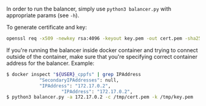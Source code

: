 In order to run the balancer, simply use `python3 balancer.py` with appropriate params (see `-h`).

To generate certificate and key:
```bash
openssl req -x509 -newkey rsa:4096 -keyout key.pem -out cert.pem -sha256 -days 3650 -nodes -subj "/C=US/ST=Oregon/L=Portland/O=cppfs/OU=Org/CN=www.example.com"
```

If you're running the balancer inside docker container and trying to connect outside of the container, make sure that you're specifying correct container address for the balancer. Example:
```bash
$ docker inspect "${USER}_cppfs" | grep IPAddress
            "SecondaryIPAddresses": null,
            "IPAddress": "172.17.0.2",
                    "IPAddress": "172.17.0.2",
$ python3 balancer.py -a 172.17.0.2 -c /tmp/cert.pem -k /tmp/key.pem
```
